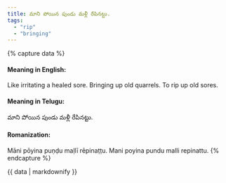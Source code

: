 ```yaml
---
title: మాని పోయిన పుండు మళ్లీ రేపినట్టు.
tags:
  - "rip"
  - "bringing"
---
```


{% capture data %}
#### Meaning in English:
Like irritating a healed sore.
Bringing up old quarrels.
To rip up old sores.

#### Meaning in Telugu:
మాని పోయిన పుండు మళ్లీ రేపినట్టు.

#### Romanization:
Māni pōyina puṇḍu maḷlī rēpinaṭṭu.
Mani poyina pundu malli repinattu.
{% endcapture %}

{{ data | markdownify }}

